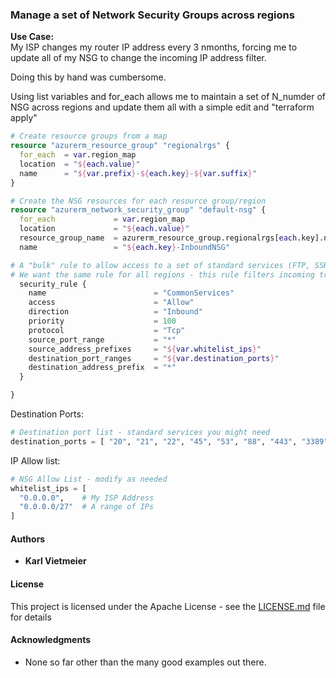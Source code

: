 ### Manage a set of Network Security Groups across regions

**Use Case:**  
My ISP changes my router IP address every 3 nmonths, forcing me to update all of my NSG to change the incoming IP address filter.

Doing this by hand was cumbersome.

Using list variables and for_each allows me to maintain a set of N_numder of NSG across regions and update them all with a simple edit and "terraform apply"

```terraform
# Create resource groups from a map
resource "azurerm_resource_group" "regionalrgs" {
  for_each  = var.region_map
  location  = "${each.value}"
  name      = "${var.prefix}-${each.key}-${var.suffix}"
}

# Create the NSG resources for each resource group/region
resource "azurerm_network_security_group" "default-nsg" {
  for_each             = var.region_map
  location             = "${each.value}"
  resource_group_name  = azurerm_resource_group.regionalrgs[each.key].name
  name                 = "${each.key}-InboundNSG"

# A "bulk" rule to allow access to a set of standard services (FTP, SSH, RDP, SMB, etc)
# We want the same rule for all regions - this rule filters incoming traffic on the source IP
  security_rule {
    name                        = "CommonServices"
    access                      = "Allow"
    direction                   = "Inbound"
    priority                    = 100
    protocol                    = "Tcp"
    source_port_range           = "*"
    source_address_prefixes     = "${var.whitelist_ips}"
    destination_port_ranges     = "${var.destination_ports}"
    destination_address_prefix  = "*"
  }

}
```

Destination Ports:

```terraform
# Destination port list - standard services you might need
destination_ports = [ "20", "21", "22", "45", "53", "88", "443", "3389", "8080" ]
```

IP Allow list:

```terraform
# NSG Allow List - modify as needed
whitelist_ips = [
  "0.0.0.0",    # My ISP Address
  "0.0.0.0/27"  # A range of IPs
]
```

#### Authors

- **Karl Vietmeier**

#### License

This project is licensed under the Apache License - see the [LICENSE.md](../LICENSE.md) file for details

#### Acknowledgments

- None so far other than the many good examples out there.

